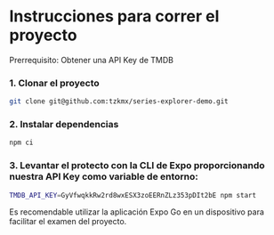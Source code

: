 # Instrucciones para correr el proyecto

Prerrequisito: Obtener una API Key de TMDB

### 1. Clonar el proyecto

```sh
git clone git@github.com:tzkmx/series-explorer-demo.git
```

### 2. Instalar dependencias

```sh
npm ci
```

### 3. Levantar el protecto con la CLI de Expo proporcionando nuestra API Key como variable de entorno:

```sh
TMDB_API_KEY=GyVfwqkkRw2rd8wxESX3zoEERnZLz353pDIt2bE npm start
```

Es recomendable utilizar la aplicación Expo Go en un dispositivo para facilitar el examen del proyecto.
